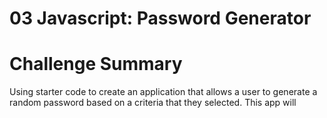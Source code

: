 # 03 Javascript: Password Generator

# Challenge Summary

Using starter code to create an application that allows a user to generate a random password based on a criteria that they selected. This app will 